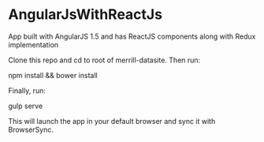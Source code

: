 # AngularJsWithReactJs
App built with AngularJS 1.5  and has ReactJS components along with Redux implementation

Clone this repo and cd to root of merrill-datasite. Then run:

npm install && bower install

Finally, run:

gulp serve

This will launch the app in your default browser and sync it with BrowserSync.

